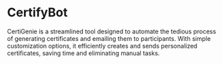 # CertifyBot
CertiGenie is a streamlined tool designed to automate the tedious process of generating certificates and emailing them to participants. With simple customization options, it efficiently creates and sends personalized certificates, saving time and eliminating manual tasks.
